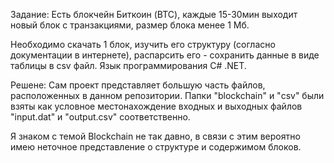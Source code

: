Задание:
Есть блокчейн Биткоин (BTC), каждые 15-30мин выходит новый блок с транзакциями, размер блока менее 1 Мб.

Необходимо скачать 1 блок, изучить его структуру (согласно документации в интернете), распарсить его - сохранить данные в виде таблицы в csv файл.
Язык программирования C# .NET.

Решене: 
Сам проект представляет большую часть файлов, расположенных в данном репозитории.
Папки "blockchain" и "csv" были взяты как условное местонахождение входных и выходных файлов "input.dat" и "output.csv" соответственно.

Я знаком с темой Blockchain не так давно, в связи с этим вероятно имею неточное представление о структуре и содержимом блоков. 
